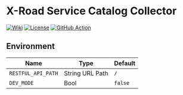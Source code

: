 <!--
Copyright (C) Free Software Foundation, Inc. All rights reserved.
Licensed under the AGPL-3.0-only License. See LICENSE in the project root
for license information.
-->

# X-Road Service Catalog Collector

[![Wiki](https://img.shields.io/badge/Wiki-blue)](https://wiki.digitalservice.id/doc/x-road-service-catalog-collector-qrgBwBfQVu)
[![License](https://img.shields.io/github/license/jabardigitalservice/x-road-service-catalog-collector?logoColor=black&label=License&labelColor=black)](LICENSE)
[![GitHub Action](https://img.shields.io/github/actions/workflow/status/jabardigitalservice/x-road-service-catalog-collector/ci-cd.yml?logo=GitHub&label=CI/CD&labelColor=black)](https://github.com/jabardigitalservice/x-road-service-catalog-collector/actions/workflows/ci-cd.yml)

## Environment

| Name               | Type             | Default                 |
|--------------------|------------------|-------------------------|
| `RESTFUL_API_PATH` | String URL Path  | `/`                     |
| `DEV_MODE`         | Bool             | `false`                 |
